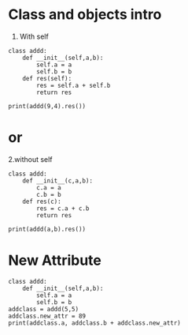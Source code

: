 # Class and objects intro
1. With self
```
class addd:
    def __init__(self,a,b):
        self.a = a
        self.b = b
    def res(self):
        res = self.a + self.b
        return res

print(addd(9,4).res())
```
# or
2.without self
```
class addd:
    def __init__(c,a,b):
        c.a = a
        c.b = b
    def res(c):
        res = c.a + c.b
        return res

print(addd(a,b).res())
```
# New Attribute
```
class addd:
    def __init__(self,a,b):
        self.a = a
        self.b = b
addclass = addd(5,5)
addclass.new_attr = 89
print(addclass.a, addclass.b + addclass.new_attr)
```
